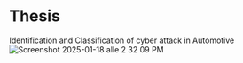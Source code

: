 # Thesis
Identification and Classification of cyber attack in Automotive
![Screenshot 2025-01-18 alle 2 32 09 PM](https://github.com/user-attachments/assets/339f6cd6-b943-4ad0-84be-6ac4b695bcb9)
